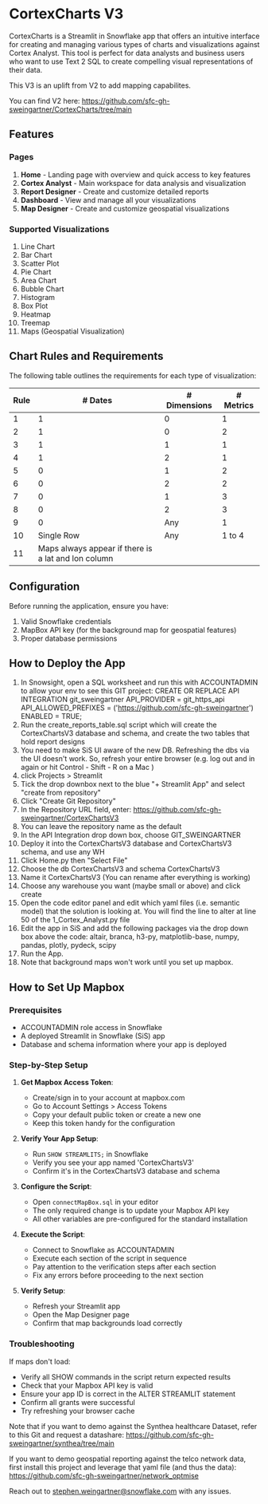 # CortexCharts V3

CortexCharts is a Streamlit in Snowflake app that offers an intuitive interface for creating and managing various types of charts and visualizations against Cortex Analyst. This tool is perfect for data analysts and business users who want to use Text 2 SQL to create compelling visual representations of their data.

This V3 is an uplift from V2 to add mapping capabilites.  

You can find V2 here: https://github.com/sfc-gh-sweingartner/CortexCharts/tree/main

## Features

### Pages
1. **Home** - Landing page with overview and quick access to key features
2. **Cortex Analyst** - Main workspace for data analysis and visualization
3. **Report Designer** - Create and customize detailed reports
4. **Dashboard** - View and manage all your visualizations
5. **Map Designer** - Create and customize geospatial visualizations

### Supported Visualizations
1. Line Chart
2. Bar Chart
3. Scatter Plot
4. Pie Chart
5. Area Chart
6. Bubble Chart
7. Histogram
8. Box Plot
9. Heatmap
10. Treemap
11. Maps (Geospatial Visualization)

## Chart Rules and Requirements

The following table outlines the requirements for each type of visualization:

| Rule | # Dates | # Dimensions | # Metrics |
|------|---------|-------------|-----------|
| 1    | 1       | 0           | 1         |
| 2    | 1       | 0           | 2         |
| 3    | 1       | 1           | 1         |
| 4    | 1       | 2           | 1         |
| 5    | 0       | 1           | 2         |
| 6    | 0       | 2           | 2         |
| 7    | 0       | 1           | 3         |
| 8    | 0       | 2           | 3         |
| 9    | 0       | Any         | 1         |
| 10   | Single Row | Any      | 1 to 4    |
| 11   | Maps always appear if there is a lat and lon column


## Configuration
Before running the application, ensure you have:
1. Valid Snowflake credentials
2. MapBox API key (for the background map for geospatial features) 
3. Proper database permissions


## How to Deploy the App
1. In Snowsight, open a SQL worksheet and run this with ACCOUNTADMIN to allow your env to see this GIT project: CREATE OR REPLACE API INTEGRATION git_sweingartner API_PROVIDER = git_https_api API_ALLOWED_PREFIXES = ('https://github.com/sfc-gh-sweingartner') ENABLED = TRUE;
2. Run the create_reports_table.sql script which will create the CortexChartsV3 database and schema, and create the two tables that hold report designs
3. You need to make SiS UI aware of the new DB.  Refreshing the dbs via the UI doesn't work.  So, refresh your entire browser (e.g. log out and in again or hit Control - Shift - R on a Mac )
4. click Projects > Streamlit
5. Tick the drop downbox next to the blue "+ Streamlit App" and select "create from repository"
6. Click "Create Git Repository"
7. In the Repository URL field, enter: https://github.com/sfc-gh-sweingartner/CortexChartsV3
8. You can leave the repository name as the default
9. In the API Integration drop down box, choose GIT_SWEINGARTNER
10. Deploy it into the CortexChartsV3 database and CortexChartsV3 schema, and use any WH
11. Click Home.py then "Select File"
12. Choose the db CortexChartsV3 and schema CortexChartsV3
13. Name it CortexChartsV3 (You can rename after everything is working)
14. Choose any warehouse you want (maybe small or above) and click create
15. Open the code editor panel and edit which yaml files (i.e. semantic model) that the solution is looking at. You will find the line to alter at line 50 of the 1_Cortex_Analyst.py file
16. Edit the app in SiS and add the following packages via the drop down box above the code: altair, branca, h3-py, matplotlib-base, numpy, pandas, plotly, pydeck, scipy 
17. Run the App.
18. Note that background maps won't work until you set up mapbox.  

## How to Set Up Mapbox

### Prerequisites
- ACCOUNTADMIN role access in Snowflake
- A deployed Streamlit in Snowflake (SiS) app
- Database and schema information where your app is deployed

### Step-by-Step Setup

1. **Get Mapbox Access Token**:
   - Create/sign in to your account at mapbox.com
   - Go to Account Settings > Access Tokens
   - Copy your default public token or create a new one
   - Keep this token handy for the configuration

2. **Verify Your App Setup**:
   - Run `SHOW STREAMLITS;` in Snowflake
   - Verify you see your app named 'CortexChartsV3'
   - Confirm it's in the CortexChartsV3 database and schema

3. **Configure the Script**:
   - Open `connectMapBox.sql` in your editor
   - The only required change is to update your Mapbox API key
   - All other variables are pre-configured for the standard installation

4. **Execute the Script**:
   - Connect to Snowflake as ACCOUNTADMIN
   - Execute each section of the script in sequence
   - Pay attention to the verification steps after each section
   - Fix any errors before proceeding to the next section

5. **Verify Setup**:
   - Refresh your Streamlit app
   - Open the Map Designer page
   - Confirm that map backgrounds load correctly

### Troubleshooting
If maps don't load:
- Verify all SHOW commands in the script return expected results
- Check that your Mapbox API key is valid
- Ensure your app ID is correct in the ALTER STREAMLIT statement
- Confirm all grants were successful
- Try refreshing your browser cache


Note that if you want to demo against the Synthea healthcare Dataset, refer to this Git and request a datashare: https://github.com/sfc-gh-sweingartner/synthea/tree/main

If you want to demo geospatial reporting against the telco network data, first install this project and leverage that yaml file (and thus the data): 
https://github.com/sfc-gh-sweingartner/network_optmise

Reach out to stephen.weingartner@snowflake.com with any issues.